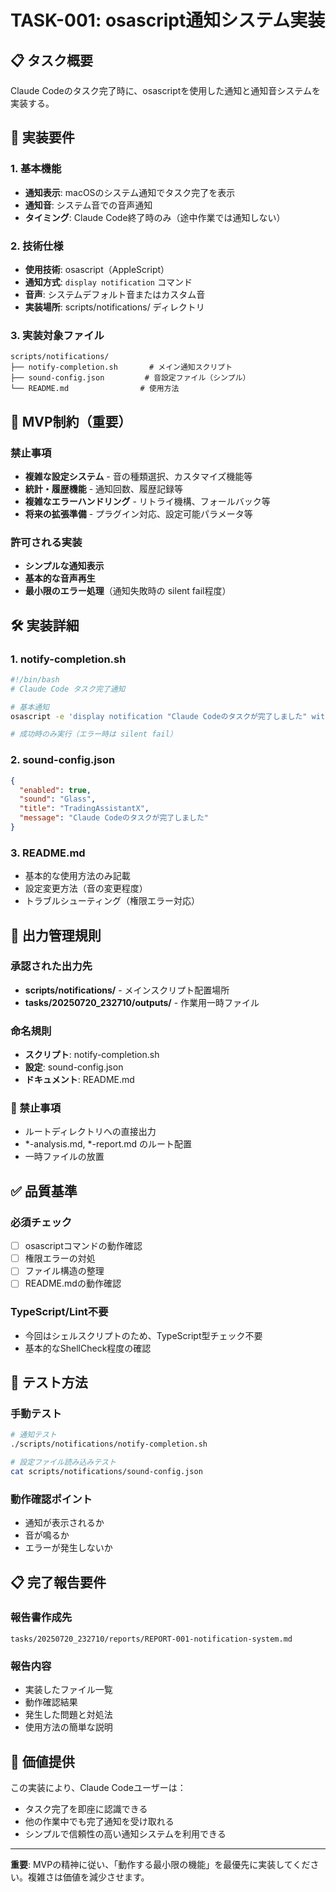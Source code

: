 # TASK-001: osascript通知システム実装

## 📋 タスク概要

Claude Codeのタスク完了時に、osascriptを使用した通知と通知音システムを実装する。

## 🎯 実装要件

### 1. 基本機能
- **通知表示**: macOSのシステム通知でタスク完了を表示
- **通知音**: システム音での音声通知
- **タイミング**: Claude Code終了時のみ（途中作業では通知しない）

### 2. 技術仕様
- **使用技術**: osascript（AppleScript）
- **通知方式**: `display notification` コマンド
- **音声**: システムデフォルト音またはカスタム音
- **実装場所**: scripts/notifications/ ディレクトリ

### 3. 実装対象ファイル
```
scripts/notifications/
├── notify-completion.sh       # メイン通知スクリプト
├── sound-config.json         # 音設定ファイル（シンプル）
└── README.md                # 使用方法
```

## 🚫 MVP制約（重要）

### 禁止事項
- **複雑な設定システム** - 音の種類選択、カスタマイズ機能等
- **統計・履歴機能** - 通知回数、履歴記録等
- **複雑なエラーハンドリング** - リトライ機構、フォールバック等
- **将来の拡張準備** - プラグイン対応、設定可能パラメータ等

### 許可される実装
- **シンプルな通知表示**
- **基本的な音声再生**
- **最小限のエラー処理**（通知失敗時の silent fail程度）

## 🛠️ 実装詳細

### 1. notify-completion.sh
```bash
#!/bin/bash
# Claude Code タスク完了通知

# 基本通知
osascript -e 'display notification "Claude Codeのタスクが完了しました" with title "TradingAssistantX" sound name "Glass"'

# 成功時のみ実行（エラー時は silent fail）
```

### 2. sound-config.json
```json
{
  "enabled": true,
  "sound": "Glass",
  "title": "TradingAssistantX",
  "message": "Claude Codeのタスクが完了しました"
}
```

### 3. README.md
- 基本的な使用方法のみ記載
- 設定変更方法（音の変更程度）
- トラブルシューティング（権限エラー対応）

## 📂 出力管理規則

### 承認された出力先
- **scripts/notifications/** - メインスクリプト配置場所
- **tasks/20250720_232710/outputs/** - 作業用一時ファイル

### 命名規則
- **スクリプト**: notify-completion.sh
- **設定**: sound-config.json
- **ドキュメント**: README.md

### 🚫 禁止事項
- ルートディレクトリへの直接出力
- *-analysis.md, *-report.md のルート配置
- 一時ファイルの放置

## ✅ 品質基準

### 必須チェック
- [ ] osascriptコマンドの動作確認
- [ ] 権限エラーの対処
- [ ] ファイル構造の整理
- [ ] README.mdの動作確認

### TypeScript/Lint不要
- 今回はシェルスクリプトのため、TypeScript型チェック不要
- 基本的なShellCheck程度の確認

## 🔧 テスト方法

### 手動テスト
```bash
# 通知テスト
./scripts/notifications/notify-completion.sh

# 設定ファイル読み込みテスト
cat scripts/notifications/sound-config.json
```

### 動作確認ポイント
- 通知が表示されるか
- 音が鳴るか
- エラーが発生しないか

## 📋 完了報告要件

### 報告書作成先
`tasks/20250720_232710/reports/REPORT-001-notification-system.md`

### 報告内容
- 実装したファイル一覧
- 動作確認結果
- 発生した問題と対処法
- 使用方法の簡単な説明

## 🎯 価値提供

この実装により、Claude Codeユーザーは：
- タスク完了を即座に認識できる
- 他の作業中でも完了通知を受け取れる
- シンプルで信頼性の高い通知システムを利用できる

---

**重要**: MVPの精神に従い、「動作する最小限の機能」を最優先に実装してください。複雑さは価値を減少させます。